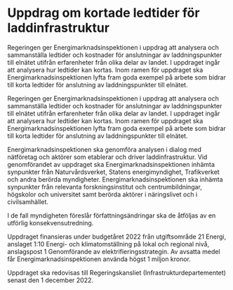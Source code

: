 # Uppdrag om kortade ledtider för laddinfrastruktur

Regeringen ger Energimarknadsinspektionen i uppdrag att analysera och sammanställa ledtider och kostnader för anslutningar av laddningspunkter till elnätet utifrån erfarenheter från olika delar av landet. I uppdraget ingår att analysera hur ledtider kan kortas. Inom ramen för uppdraget ska Energimarknadsinspektionen lyfta fram goda exempel på arbete som bidrar till korta ledtider för anslutning av laddningspunkter till elnätet.

Regeringen ger Energimarknadsinspektionen i uppdrag att analysera och sammanställa ledtider och kostnader för anslutningar av laddningspunkter till elnätet utifrån erfarenheter från olika delar av landet. I uppdraget ingår att analysera hur ledtider kan kortas. Inom ramen för uppdraget ska Energimarknadsinspektionen lyfta fram goda exempel på arbete som bidrar till korta ledtider för anslutning av laddningspunkter till elnätet.

Energimarknadsinspektionen ska genomföra analysen i dialog med nätföretag och aktörer som etablerar och driver laddinfrastruktur. Vid genomförandet av uppdraget ska Energimarknadsinspektionen inhämta synpunkter från Naturvårdsverket, Statens energimyndighet, Trafikverket och andra berörda myndigheter. Energimarknadsinspektionen ska inhämta synpunkter från relevanta forskningsinstitut och centrumbildningar, högskolor och universitet samt berörda aktörer i näringslivet och i civilsamhället.

I de fall myndigheten föreslår författningsändringar ska de åtföljas av en utförlig konsekvensutredning.

Uppdraget finansieras under budgetåret 2022 från utgiftsområde 21 Energi, anslaget 1:10 Energi- och klimatomställning på lokal och regional nivå, anslagspost 1 Genomförande av elektrifieringsstrategin. Av avsatta medel får Energimarknadsinspektionen använda högst 1 miljon kronor.

Uppdraget ska redovisas till Regeringskansliet (Infrastrukturdepartementet) senast den 1 december 2022.

